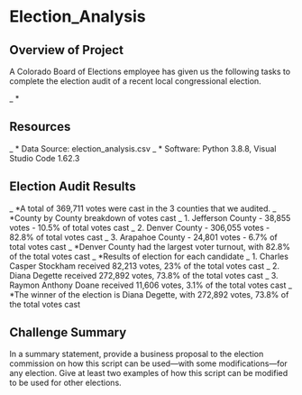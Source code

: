 # Election_Analysis

## Overview of Project
A Colorado Board of Elections employee has given us the following tasks to complete the election audit of a recent local congressional election.

_ *


## Resources
_ * Data Source: election_analysis.csv
_ * Software: Python 3.8.8, Visual Studio Code 1.62.3

## Election Audit Results
_ *A total of 369,711 votes were cast in the 3 counties that we audited.
_ *County by County breakdown of votes cast
_ 1. Jefferson County - 38,855 votes - 10.5% of total votes cast
_ 2. Denver County - 306,055 votes - 82.8% of total votes cast
_ 3. Arapahoe County - 24,801 votes - 6.7% of total votes cast
_ *Denver County had the largest voter turnout, with 82.8% of the total votes cast
_ *Results of election for each candidate
_ 1. Charles Casper Stockham received 82,213 votes, 23% of the total votes cast
_ 2. Diana Degette received 272,892 votes, 73.8% of the total votes cast
_ 3. Raymon Anthony Doane received 11,606 votes, 3.1% of the total votes cast
_ *The winner of the election is Diana Degette, with 272,892 votes, 73.8% of the total votes cast


## Challenge Summary
In a summary statement, provide a business proposal to the election commission on how this script can be used—with some modifications—for any election. 
Give at least two examples of how this script can be modified to be used for other elections.
